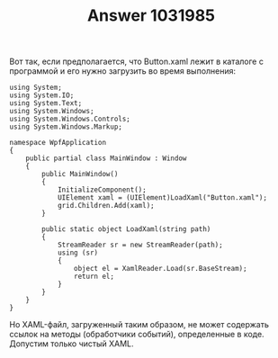 ﻿---
title: "Answer 1031985"
se.owner.user_id: 240512
se.owner.display_name: "MSDN.WhiteKnight"
se.owner.link: "https://ru.stackoverflow.com/users/240512/msdn-whiteknight"
se.answer_id: 1031985
se.question_id: 1031953
se.post_type: answer
se.score: 2
se.is_accepted: True
---
<p>Вот так, если предполагается, что Button.xaml лежит в каталоге с программой и его нужно загрузить во время выполнения:</p>

<pre><code>using System;
using System.IO;
using System.Text;
using System.Windows;
using System.Windows.Controls;
using System.Windows.Markup;

namespace WpfApplication
{
    public partial class MainWindow : Window
    {       
        public MainWindow()
        {
            InitializeComponent();
            UIElement xaml = (UIElement)LoadXaml("Button.xaml");
            grid.Children.Add(xaml);
        }

        public static object LoadXaml(string path)
        {
            StreamReader sr = new StreamReader(path);
            using (sr)
            {
                object el = XamlReader.Load(sr.BaseStream);
                return el;
            }
        }
    }
}
</code></pre>

<p>Но XAML-файл, загруженный таким образом, не может содержать ссылок на методы (обработчики событий), определенные в коде. Допустим только чистый XAML.</p>
